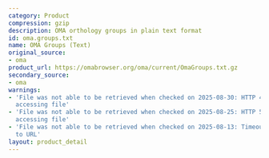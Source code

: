 ```yaml
---
category: Product
compression: gzip
description: OMA orthology groups in plain text format
id: oma.groups.txt
name: OMA Groups (Text)
original_source:
- oma
product_url: https://omabrowser.org/oma/current/OmaGroups.txt.gz
secondary_source:
- oma
warnings:
- 'File was not able to be retrieved when checked on 2025-08-30: HTTP 404 error when
  accessing file'
- 'File was not able to be retrieved when checked on 2025-08-25: HTTP 502 error when
  accessing file'
- 'File was not able to be retrieved when checked on 2025-08-13: Timeout connecting
  to URL'
layout: product_detail
---
```

